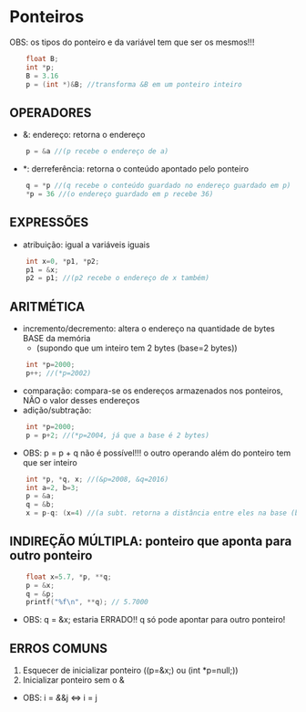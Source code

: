 # Ponteiros
OBS: os tipos do ponteiro e da variável tem que ser os mesmos!!!
```c
    float B;
    int *p;
    B = 3.16
    p = (int *)&B; //transforma &B em um ponteiro inteiro
```
## OPERADORES
- &: endereço: retorna o endereço
```c
    p = &a //(p recebe o endereço de a)
```
- *: derreferência: retorna o conteúdo apontado pelo ponteiro
```c
    q = *p //(q recebe o conteúdo guardado no endereço guardado em p)
    *p = 36 //(o endereço guardado em p recebe 36)
```
    
## EXPRESSÕES
- atribuição: igual a variáveis iguais
```c
    int x=0, *p1, *p2;
    p1 = &x;
    p2 = p1; //(p2 recebe o endereço de x também)
```

## ARITMÉTICA
- incremento/decremento: altera o endereço na quantidade de bytes BASE da memória
    - (supondo que um inteiro tem 2 bytes (base=2 bytes))
```c
    int *p=2000;
    p++; //(*p=2002)
```
- comparação: compara-se os endereços armazenados nos ponteiros, NÃO o valor desses endereços
- adição/subtração:
```c
    int *p=2000;
    p = p+2; //(*p=2004, já que a base é 2 bytes)
```
- OBS: p = p + q não é possível!!! o outro operando além do ponteiro tem que ser inteiro
```c
    int *p, *q, x; //(&p=2008, &q=2016)
    int a=2, b=3;
    p = &a;
    q = &b;
    x = p-q: (x=4) //(a subt. retorna a distância entre eles na base (base=2 bytes))
```

## INDIREÇÃO MÚLTIPLA: ponteiro que aponta para outro ponteiro
```c
    float x=5.7, *p, **q;
    p = &x;
    q = &p;
    printf("%f\n", **q); // 5.7000
```
- OBS: q = &x; estaria ERRADO!! q só pode apontar para outro ponteiro!

## ERROS COMUNS
1) Esquecer de inicializar ponteiro ((p=&x;) ou (int *p=null;))
2) Inicializar ponteiro sem o &
- OBS: i = *&*&j <=> i = j
